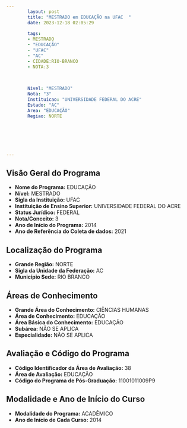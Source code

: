 ```yaml
---
        layout: post
        title: "MESTRADO em EDUCAÇÃO na UFAC  "
        date: 2023-12-18 02:05:29
     
        tags:
        - MESTRADO
        - "EDUCAÇÃO"
        - "UFAC"
        - "AC"
        - CIDADE:RIO-BRANCO
        - NOTA:3
        
       

        Nivel: "MESTRADO"
        Nota: "3"
        Instituicao: "UNIVERSIDADE FEDERAL DO ACRE"
        Estado: "AC"
        Area: "EDUCAÇÃO"
        Regiao: NORTE
        
        
        
        
        
        
---
```

## Visão Geral do Programa
- **Nome do Programa:** EDUCAÇÃO
- **Nível:** MESTRADO
- **Sigla da Instituição:** UFAC
- **Instituição de Ensino Superior:** UNIVERSIDADE FEDERAL DO ACRE
- **Status Jurídico:** FEDERAL
- **Nota/Conceito:** 3
- **Ano de Início do Programa:** 2014
- **Ano de Referência do Coleta de dados:** 2021

## Localização do Programa
- **Grande Região:** NORTE
- **Sigla da Unidade da Federação:** AC
- **Município Sede:** RIO BRANCO

## Áreas de Conhecimento
- **Grande Área do Conhecimento:** CIÊNCIAS HUMANAS
- **Área de Conhecimento:** EDUCAÇÃO
- **Área Básica do Conhecimento:** EDUCAÇÃO
- **Subárea:** NÃO SE APLICA
- **Especialidade:** NÃO SE APLICA

## Avaliação e Código do Programa
- **Código Identificador da Área de Avaliação:** 38
- **Área de Avaliação:** EDUCAÇÃO
- **Código do Programa de Pós-Graduação:** 11001011009P9


## Modalidade e Ano de Início do Curso
- **Modalidade do Programa:** ACADÊMICO
- **Ano de Início de Cada Curso:** 2014

